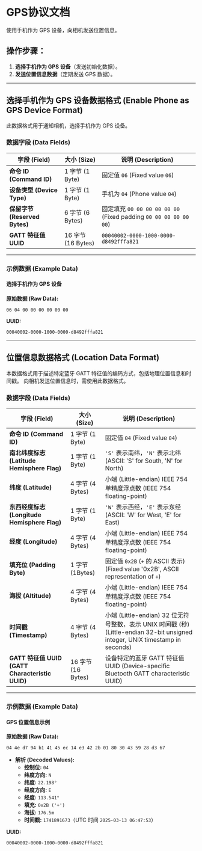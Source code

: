 # **GPS协议文档**

使用手机作为 GPS 设备，向相机发送位置信息。

## **操作步骤：**

1. **选择手机作为 GPS 设备**（发送初始化数据）。
2. **发送位置信息数据**（定期发送 GPS 数据）。

------

## **选择手机作为 GPS 设备数据格式 (Enable Phone as GPS Device Format)**

此数据格式用于通知相机，选择手机作为 GPS 设备。

### **数据字段 (Data Fields)**

| **字段 (Field)**              | **大小 (Size)**    | **说明 (Description)**                                       |
| ----------------------------- | ------------------ | ------------------------------------------------------------ |
| **命令 ID (Command ID)**      | 1 字节 (1 Byte)    | 固定值 `06` (Fixed value `06`)                               |
| **设备类型 (Device Type)** | 1 字节 (1 Byte)    | 手机为 `04` (Phone value `04`)                        |
| **保留字节 (Reserved Bytes)** | 6 字节 (6 Bytes)   | 固定填充 `00 00 00 00 00 00` (Fixed padding `00 00 00 00 00 00`) |
| **GATT 特征值 UUID**          | 16 字节 (16 Bytes) | `00040002-0000-1000-0000-d8492fffa821`                       |

------

### **示例数据 (Example Data)**

#### **选择手机作为 GPS 设备**

**原始数据 (Raw Data):**

```
06 04 00 00 00 00 00 00
```

**UUID:**

```
00040002-0000-1000-0000-d8492fffa821
```

------

## **位置信息数据格式 (Location Data Format)**

本数据格式用于描述特定蓝牙 GATT 特征值的编码方式，包括地理位置信息和时间戳。
向相机发送位置信息时，需使用此数据格式。

### **数据字段 (Data Fields)**

| **字段 (Field)**                                | **大小 (Size)**    | **说明 (Description)**                                       |
| ----------------------------------------------- | ------------------ | ------------------------------------------------------------ |
| **命令 ID (Command ID)**                        | 1 字节 (1 Byte)    | 固定值 `04` (Fixed value `04`)                               |
| **南北纬度标志 (Latitude Hemisphere Flag)**     | 1 字节 (1 Byte)    | `'S'` 表示南纬，`'N'` 表示北纬 (ASCII: 'S' for South, 'N' for North) |
| **纬度 (Latitude)**                             | 4 字节 (4 Bytes)   | 小端 (Little-endian) IEEE 754 单精度浮点数 (IEEE 754 floating-point) |
| **东西经度标志 (Longitude Hemisphere Flag)**    | 1 字节 (1 Byte)    | `'W'` 表示西经，`'E'` 表示东经 (ASCII: 'W' for West, 'E' for East) |
| **经度 (Longitude)**                            | 4 字节 (4 Bytes)   | 小端 (Little-endian) IEEE 754 单精度浮点数 (IEEE 754 floating-point) |
| **填充位 (Padding Byte)**                       | 1 字节 (1Bytes)    | 固定值 `0x2B` (`+` 的 ASCII 表示) (Fixed value '0x2B', ASCII representation of `+`) |
| **海拔 (Altitude)**                             | 4 字节 (4 Bytes)   | 小端 (Little-endian) IEEE 754 单精度浮点数 (IEEE 754 floating-point) |
| **时间戳 (Timestamp)**                          | 4 字节 (4 Bytes)   | 小端 (Little-endian) 32 位无符号整数，表示 UNIX 时间戳 (秒) (Little-endian 32-bit unsigned integer, UNIX timestamp in seconds) |
| **GATT 特征值 UUID (GATT Characteristic UUID)** | 16 字节 (16 Bytes) | 设备特定的蓝牙 GATT 特征值 UUID (Device-specific Bluetooth GATT characteristic UUID) |

------

### **示例数据 (Example Data)**

#### **GPS 位置信息示例**

**原始数据 (Raw Data):**

```
04 4e d7 94 b1 41 45 ec 14 e3 42 2b 01 80 30 43 59 28 d3 67
```

- **解析 (Decoded Values):**
    - **控制位:** `04`
    - **纬度方向:** `N`
    - **纬度:** `22.198°`
    - **经度方向:** `E`
    - **经度:** `113.541°`
    - **填充:** `0x2B ('+')`
    - **海拔:** `176.5m`
    - **时间戳:** `1741891673`（UTC 时间 `2025-03-13 06:47:53`）

**UUID:**

```
00040002-0000-1000-0000-d8492fffa821
```


